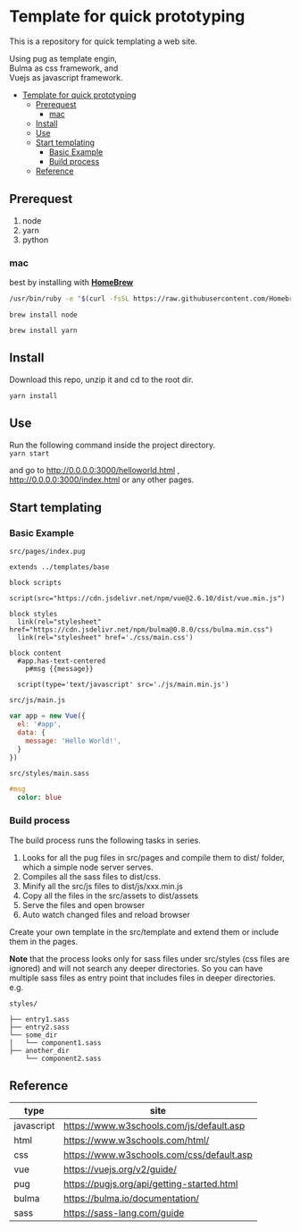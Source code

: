 # Template for quick prototyping

This is a repository for quick templating a web site.

Using pug as template engin,  
Bulma as css framework, and  
Vuejs as javascript framework.

- [Template for quick prototyping](#template-for-quick-prototyping)
  - [Prerequest](#prerequest)
    - [mac](#mac)
  - [Install](#install)
  - [Use](#use)
  - [Start templating](#start-templating)
    - [Basic Example](#basic-example)
    - [Build process](#build-process)
  - [Reference](#reference)

## Prerequest

1. node
2. yarn
3. python

### mac

best by installing with [**HomeBrew**](https://brew.sh/)

```bash
/usr/bin/ruby -e "$(curl -fsSL https://raw.githubusercontent.com/Homebrew/install/master/install)"
```

`brew install node`

`brew install yarn`

## Install

Download this repo, unzip it and cd to the root dir.

`yarn install`

## Use

Run the following command inside the project directory.  
`yarn start`

and go to http://0.0.0.0:3000/helloworld.html , http://0.0.0.0:3000/index.html or any other pages.

## Start templating

### Basic Example

`src/pages/index.pug`

```pug
extends ../templates/base

block scripts
  script(src="https://cdn.jsdelivr.net/npm/vue@2.6.10/dist/vue.min.js")

block styles
  link(rel="stylesheet" href="https://cdn.jsdelivr.net/npm/bulma@0.8.0/css/bulma.min.css")
  link(rel="stylesheet" href='./css/main.css')

block content
  #app.has-text-centered
    p#msg {{message}}

  script(type='text/javascript' src='./js/main.min.js')
```

`src/js/main.js`

```javascript
var app = new Vue({
  el: '#app',
  data: {
    message: 'Hello World!',
  }
})
```

`src/styles/main.sass`

```sass
#msg
  color: blue
```


### Build process

The build process runs the following tasks in series.

1. Looks for all the pug files in src/pages and compile them to dist/ folder, which a simple node server serves.
2. Compiles all the sass files to dist/css.
3. Minify all the src/js files to dist/js/xxx.min.js
4. Copy all the files in the src/assets to dist/assets
5. Serve the files and open browser
6. Auto watch changed files and reload browser

Create your own template in the src/template and extend them or include them in the pages.  

**Note** that the process looks only for sass files under src/styles (css files are ignored) and will not search any deeper directories. So you can have multiple sass files as entry point that includes files in deeper directories.  
e.g.

```shell
styles/

├── entry1.sass
├── entry2.sass
└── some_dir
│   └── component1.sass
├── another_dir
    └── component2.sass
```

## Reference

type|site
-|-
javascript|https://www.w3schools.com/js/default.asp
html|https://www.w3schools.com/html/
css|https://www.w3schools.com/css/default.asp
vue|https://vuejs.org/v2/guide/
pug|https://pugjs.org/api/getting-started.html
bulma|https://bulma.io/documentation/
sass|https://sass-lang.com/guide